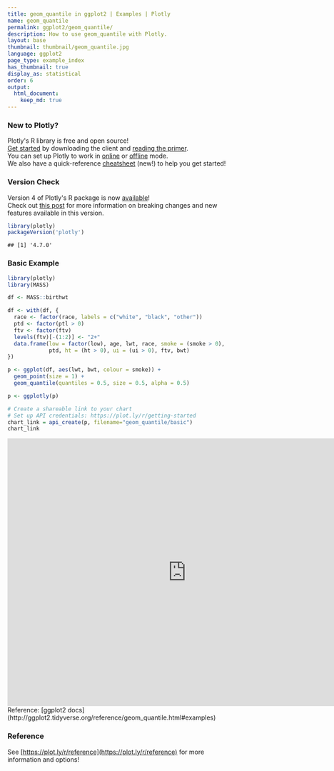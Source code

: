 ```yaml
---
title: geom_quantile in ggplot2 | Examples | Plotly
name: geom_quantile
permalink: ggplot2/geom_quantile/
description: How to use geom_quantile with Plotly.
layout: base
thumbnail: thumbnail/geom_quantile.jpg
language: ggplot2
page_type: example_index
has_thumbnail: true
display_as: statistical
order: 6
output:
  html_document:
    keep_md: true
---
```




### New to Plotly?

Plotly's R library is free and open source!<br>
[Get started](https://plot.ly/r/getting-started/) by downloading the client and [reading the primer](https://plot.ly/r/getting-started/).<br>
You can set up Plotly to work in [online](https://plot.ly/r/getting-started/#hosting-graphs-in-your-online-plotly-account) or [offline](https://plot.ly/r/offline/) mode.<br>
We also have a quick-reference [cheatsheet](https://images.plot.ly/plotly-documentation/images/r_cheat_sheet.pdf) (new!) to help you get started!

### Version Check

Version 4 of Plotly's R package is now [available](https://plot.ly/r/getting-started/#installation)!<br>
Check out [this post](http://moderndata.plot.ly/upgrading-to-plotly-4-0-and-above/) for more information on breaking changes and new features available in this version.


```r
library(plotly)
packageVersion('plotly')
```

```
## [1] '4.7.0'
```

### Basic Example


```r
library(plotly)
library(MASS)

df <- MASS::birthwt

df <- with(df, {
  race <- factor(race, labels = c("white", "black", "other"))
  ptd <- factor(ptl > 0)
  ftv <- factor(ftv)
  levels(ftv)[-(1:2)] <- "2+"
  data.frame(low = factor(low), age, lwt, race, smoke = (smoke > 0),
             ptd, ht = (ht > 0), ui = (ui > 0), ftv, bwt)
})

p <- ggplot(df, aes(lwt, bwt, colour = smoke)) +
  geom_point(size = 1) +
  geom_quantile(quantiles = 0.5, size = 0.5, alpha = 0.5)

p <- ggplotly(p)

# Create a shareable link to your chart
# Set up API credentials: https://plot.ly/r/getting-started
chart_link = api_create(p, filename="geom_quantile/basic")
chart_link
```

<iframe src="https://plot.ly/~RPlotBot/4422.embed" width="800" height="600" id="igraph" scrolling="no" seamless="seamless" frameBorder="0"> </iframe>
Reference: [ggplot2 docs](http://ggplot2.tidyverse.org/reference/geom_quantile.html#examples)

### Reference

See [https://plot.ly/r/reference](https://plot.ly/r/reference) for more information and options!
